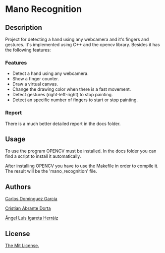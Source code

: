# Mano Recognition

## Description
Project for detecting a hand using any webcamera and it's fingers and gestures. It's implemented using C++ and the opencv library. 
Besides it has the following features:

### Features
* Detect a hand using any webcamera.
* Show a finger counter.
* Draw a virtual canvas.
* Change the drawing color when there is a fast movement.
* Detect gestures (right-left-right) to stop painting.
* Detect an specific number of fingers to start or stop painting.

### Report
There is a much better detailed report in the docs folder.

## Usage
To use the program OPENCV must be installed. In the docs folder you can find a script to install it automatically.

After installing OPENCV you have to use the Makefile in order to compile it. The result will be the 'mano_recognition' file.

## Authors
[Carlos Dominguez García](https://github.com/carlosdg)

[Cristian Abrante Dorta](https://github.com/CristianAbrante)

[Ángel Luis Igareta Herráiz](https://github.com/AngelIgareta)

## License
[The Mit License.](LICENSE)
